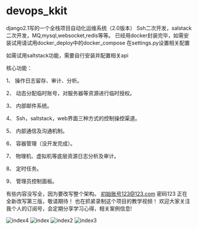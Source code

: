 # devops_kkit
django2.1写的一个全栈项目自动化运维系统（2.0版本）
Ssh二次开发，salstack二次开发，MQ,mysql,websocket,redis等等。
已经用docker封装完毕，如需安装试用请试用docker_deploy中的docker_compose
在settings.py设置相关配置

如需试用saltstack功能，需要自行安装并配置相关api

核心功能：

1、	操作日志留存、审计、分析。

2、	动态分配临时账号，对服务器等资源进行临时授权。

3、	内部邮件系统。

4、	Ssh，saltstack，web界面三种方式的控制操控渠道。

5、	内部通信及沟通机制。

6、	容器管理（没开发完成）。

7、	物理机、虚拟机等底层资源日志分析及审计。

8、	定时任务。

9、	管理员控制面板。

有些内容没写全，因为要改写整个架构。
初始账号123@123.com 密码123
正在全新改写第三版，敬请期待！
也在抓紧录制这个项目的教学视频！
欢迎大家关注我个人的订阅号，会定期分享学习心得，相关案例信息!



![index4](https://github.com/luckman666/devops_kkit/blob/master/gzh.jpg)
![index](https://github.com/luckman666/devops_kkit/blob/master/image/index.png) 
![index2](https://github.com/luckman666/devops_kkit/blob/master/image/3.png) 
![index3](https://github.com/luckman666/devops_kkit/blob/master/image/2.png) 

